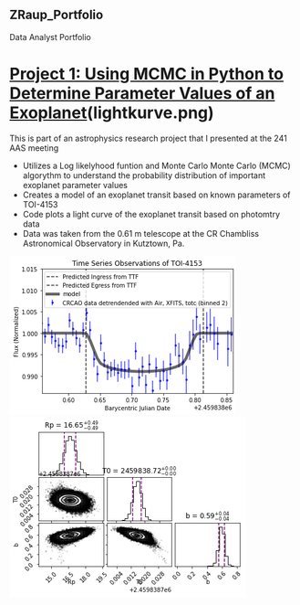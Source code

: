 ## ZRaup_Portfolio
Data Analyst Portfolio

# [Project 1: Using MCMC in Python to Determine Parameter Values of an Exoplanet](TOI4153.ipynb)(lightkurve.png)

This is part of an astrophysics research project that I presented at the 241 AAS meeting
  - Utilizes a Log likelyhood funtion and Monte Carlo Monte Carlo (MCMC) algorythm to understand the probability distribution of important exoplanet parameter values
  - Creates a model of an exoplanet transit based on known parameters of TOI-4153
  - Code plots a light curve of the exoplanet transit based on photomtry data
  - Data was taken from the 0.61 m telescope at the CR Chambliss Astronomical Observatory in Kutztown, Pa.

    
![](lightkurve.png)   ![](cornerplot.png)
